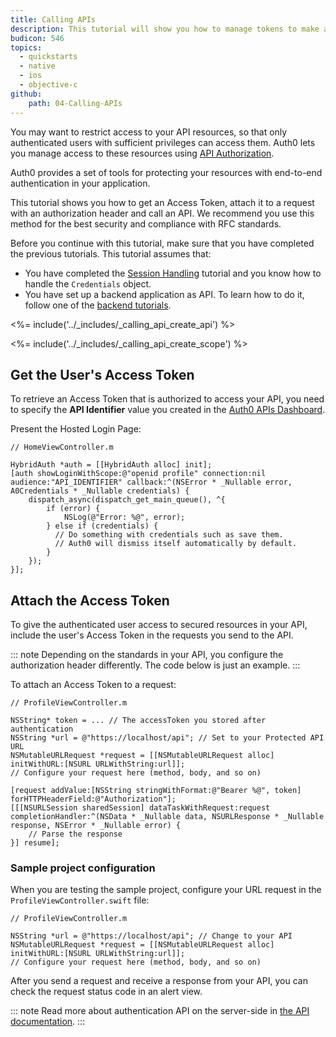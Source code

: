 ```yaml
---
title: Calling APIs
description: This tutorial will show you how to manage tokens to make authenticated API calls, using NSURLSession.
budicon: 546
topics:
  - quickstarts
  - native
  - ios
  - objective-c
github:
    path: 04-Calling-APIs
---
```


You may want to restrict access to your API resources, so that only authenticated users with sufficient privileges can access them. Auth0 lets you manage access to these resources using [API Authorization](/api-auth).

Auth0 provides a set of tools for protecting your resources with end-to-end authentication in your application. 

This tutorial shows you how to get an Access Token, attach it to a request with an authorization header and call an API. We recommend you use this method for the best security and compliance with RFC standards.

Before you continue with this tutorial, make sure that you have completed the previous tutorials. This tutorial assumes that:
* You have completed the [Session Handling](/quickstart/native/ios-objc/03-user-sessions) tutorial and you know how to handle the `Credentials` object.
* You have set up a backend application as API. To learn how to do it, follow one of the [backend tutorials](/quickstart/backend).

<%= include('../_includes/_calling_api_create_api') %>

<%= include('../_includes/_calling_api_create_scope') %>

## Get the User's Access Token

To retrieve an Access Token that is authorized to access your API, you need to specify the **API Identifier** value you created in the [Auth0 APIs Dashboard](https://manage.auth0.com/#/apis).

Present the Hosted Login Page:

```objc
// HomeViewController.m

HybridAuth *auth = [[HybridAuth alloc] init];
[auth showLoginWithScope:@"openid profile" connection:nil audience:"API_IDENTIFIER" callback:^(NSError * _Nullable error, A0Credentials * _Nullable credentials) {
    dispatch_async(dispatch_get_main_queue(), ^{
        if (error) {
            NSLog(@"Error: %@", error);
        } else if (credentials) {
          // Do something with credentials such as save them.
          // Auth0 will dismiss itself automatically by default.
        }
    });
}];
```

## Attach the Access Token

To give the authenticated user access to secured resources in your API, include the user's Access Token in the requests you send to the API.

::: note
Depending on the standards in your API, you configure the authorization header differently. The code below is just an example.
:::

To attach an Access Token to a request:

```objc
// ProfileViewController.m

NSString* token = ... // The accessToken you stored after authentication
NSString *url = @"https://localhost/api"; // Set to your Protected API URL
NSMutableURLRequest *request = [[NSMutableURLRequest alloc] initWithURL:[NSURL URLWithString:url]];
// Configure your request here (method, body, and so on)

[request addValue:[NSString stringWithFormat:@"Bearer %@", token] forHTTPHeaderField:@"Authorization"];
[[[NSURLSession sharedSession] dataTaskWithRequest:request completionHandler:^(NSData * _Nullable data, NSURLResponse * _Nullable response, NSError * _Nullable error) {
    // Parse the response
}] resume];
```

### Sample project configuration

When you are testing the sample project, configure your URL request in the `ProfileViewController.swift` file:

```objc
// ProfileViewController.m

NSString *url = @"https://localhost/api"; // Change to your API
NSMutableURLRequest *request = [[NSMutableURLRequest alloc] initWithURL:[NSURL URLWithString:url]];
// Configure your request here (method, body, and so on)
```

After you send a request and receive a response from your API, you can check the request status code in an alert view.

::: note
Read more about authentication API on the server-side in [the API documentation](/api/authentication).
:::

